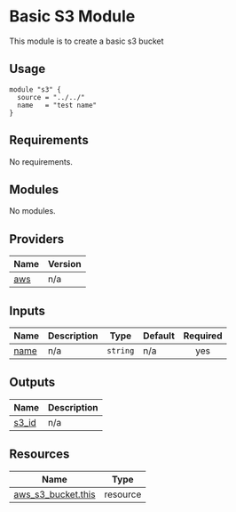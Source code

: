 <!-- BEGIN_TF_DOCS -->
# Basic S3 Module

This module is to create a basic s3 bucket

## Usage
```hcl
module "s3" {
  source = "../../"
  name   = "test name"
}
```

## Requirements

No requirements.

## Modules

No modules.

## Providers

| Name | Version |
|------|---------|
| <a name="provider_aws"></a> [aws](#provider\_aws) | n/a |

## Inputs

| Name | Description | Type | Default | Required |
|------|-------------|------|---------|:--------:|
| <a name="input_name"></a> [name](#input\_name) | n/a | `string` | n/a | yes |

## Outputs

| Name | Description |
|------|-------------|
| <a name="output_s3_id"></a> [s3\_id](#output\_s3\_id) | n/a |

## Resources

| Name | Type |
|------|------|
| [aws_s3_bucket.this](https://registry.terraform.io/providers/hashicorp/aws/latest/docs/resources/s3_bucket) | resource |
<!-- END_TF_DOCS -->